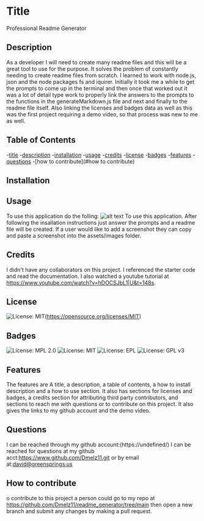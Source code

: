 

# Title

Professional Readme Generator



## Description

As a developer I will need to create many readme files and this will be a great tool to use for the purpose.
It solves the problem of constantly needing to create readme files from scratch.
I learned to work with node.js, json and the node packages fs and iquirer.
Initially it took me a while to get the prompts to come up in the terminal and then once that worked out it was a lot of detail type work to properly link the answers to the prompts to the functions in the generateMarkdown.js file and next and finally to the readme file itself. Also linking the licenses and badges data as well as this was the first project requiring a demo video, so that process was new to me as well.

## Table of Contents
-[title](#title)
-[description](#description)
-[installation](#installation)
-[usage](#usage)
-[credits](#credits)
-[license](#license)
-[badges](#badges)
-[features](#features)
-[questions](#questions)
-[how to contribute](#how to contribute)



## Installation


## Usage
To use this application do the folling:
![alt text](/assets/images/screenshot.png)
To use this application. After following the insallation instructions just answer the prompts and a readme file will be created. If a user would like to add a screenshot they can copy and paste a screenshot into the assets/images folder.

## Credits

I didn't have any collaborators on this project. I referenced the starter code and read the documentation. I also watched a youtube tutorial at https://www.youtube.com/watch?v=hDOCSJbL1|U&t=148s.


## License

![License: MIT](https://img.shields.io/badge/License-MIT-yellow.svg)(https://opensource.org/licenses/MIT)

## Badges

![License: MPL 2.0](https://img.shields.io/badge/License-MPL_2.0-brightgree.svg)
![License: MIT](https://img.shields.io/badge/License-MIT-yellow.svg)
![License: EPL](https://img.shields.io/badge/License-EPL_1.0-red.svg)
![License: GPL v3](https://img.shields.io/badge/License-GPLv3-blue.svg)


## Features

The features are A title, a description, a table of contents, a how to install description and a how to use section. It also has sections for licenses and badges, a credits section for attributing third party contributors, and sections to reach me with questions or to contribute on this project. It also gives the links to my github account and the demo video.

## Questions
I can be reached through my github account:(https://undefined/)
I can be reached for questions at my github acct:https://www.github.com/Dmelz11.git or by email at:david@greensprings.us

## How to contribute

o contribute to this project a person could go to my repo at https://github.com/Dmelz11/readme_generator/tree/main then open a new branch and submit any changes by making a pull request.



